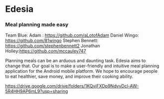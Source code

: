 # Edesia

### Meal planning made easy
Team Blue:
Adam : https://github.com/aLotofAdam
Daniel Wingo: https://github.com/81wingo
Stephen Bennett: https://github.com/stephenbennett2
Jonathan Holley:https://github.com/mccauley747

Planning meals can be an arduous and daunting task. Edesia aims to change that. Our goal is to make a user-friendly and intuitive meal planning application for the Android mobile platform. We hope to encourage people to eat healthier, save money, and improve their cooking ability.


https://drive.google.com/drive/folders/1KQvjFXDp9NdvvDcl-AW-5R4HH9AP6mL9?usp=sharing
